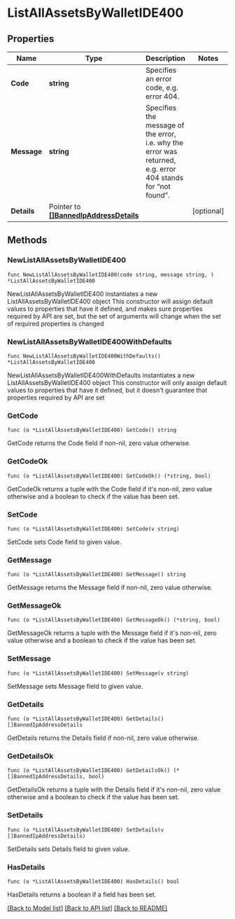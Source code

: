 # ListAllAssetsByWalletIDE400

## Properties

Name | Type | Description | Notes
------------ | ------------- | ------------- | -------------
**Code** | **string** | Specifies an error code, e.g. error 404. | 
**Message** | **string** | Specifies the message of the error, i.e. why the error was returned, e.g. error 404 stands for “not found”. | 
**Details** | Pointer to [**[]BannedIpAddressDetails**](BannedIpAddressDetails.md) |  | [optional] 

## Methods

### NewListAllAssetsByWalletIDE400

`func NewListAllAssetsByWalletIDE400(code string, message string, ) *ListAllAssetsByWalletIDE400`

NewListAllAssetsByWalletIDE400 instantiates a new ListAllAssetsByWalletIDE400 object
This constructor will assign default values to properties that have it defined,
and makes sure properties required by API are set, but the set of arguments
will change when the set of required properties is changed

### NewListAllAssetsByWalletIDE400WithDefaults

`func NewListAllAssetsByWalletIDE400WithDefaults() *ListAllAssetsByWalletIDE400`

NewListAllAssetsByWalletIDE400WithDefaults instantiates a new ListAllAssetsByWalletIDE400 object
This constructor will only assign default values to properties that have it defined,
but it doesn't guarantee that properties required by API are set

### GetCode

`func (o *ListAllAssetsByWalletIDE400) GetCode() string`

GetCode returns the Code field if non-nil, zero value otherwise.

### GetCodeOk

`func (o *ListAllAssetsByWalletIDE400) GetCodeOk() (*string, bool)`

GetCodeOk returns a tuple with the Code field if it's non-nil, zero value otherwise
and a boolean to check if the value has been set.

### SetCode

`func (o *ListAllAssetsByWalletIDE400) SetCode(v string)`

SetCode sets Code field to given value.


### GetMessage

`func (o *ListAllAssetsByWalletIDE400) GetMessage() string`

GetMessage returns the Message field if non-nil, zero value otherwise.

### GetMessageOk

`func (o *ListAllAssetsByWalletIDE400) GetMessageOk() (*string, bool)`

GetMessageOk returns a tuple with the Message field if it's non-nil, zero value otherwise
and a boolean to check if the value has been set.

### SetMessage

`func (o *ListAllAssetsByWalletIDE400) SetMessage(v string)`

SetMessage sets Message field to given value.


### GetDetails

`func (o *ListAllAssetsByWalletIDE400) GetDetails() []BannedIpAddressDetails`

GetDetails returns the Details field if non-nil, zero value otherwise.

### GetDetailsOk

`func (o *ListAllAssetsByWalletIDE400) GetDetailsOk() (*[]BannedIpAddressDetails, bool)`

GetDetailsOk returns a tuple with the Details field if it's non-nil, zero value otherwise
and a boolean to check if the value has been set.

### SetDetails

`func (o *ListAllAssetsByWalletIDE400) SetDetails(v []BannedIpAddressDetails)`

SetDetails sets Details field to given value.

### HasDetails

`func (o *ListAllAssetsByWalletIDE400) HasDetails() bool`

HasDetails returns a boolean if a field has been set.


[[Back to Model list]](../README.md#documentation-for-models) [[Back to API list]](../README.md#documentation-for-api-endpoints) [[Back to README]](../README.md)


